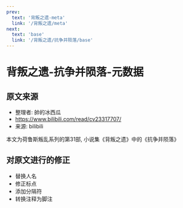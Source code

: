 ```yaml
---
prev:
  text: '背叛之遗-meta'
  link: '/背叛之遗/meta'
next:
  text: 'base'
  link: '/背叛之遗/抗争并陨落/base'
---
```


# 背叛之遗-抗争并陨落-元数据

## 原文来源

+ 整理者: 帥的冰西瓜
+ <https://www.bilibili.com/read/cv23317707/>
+ 来源: bilibili

本文为荷鲁斯叛乱系列的第31部, 小说集《背叛之遗》中的《抗争并陨落》

## 对原文进行的修正

+ 替换人名
+ 修正标点
+ 添加分隔符
+ 转换注释为脚注
